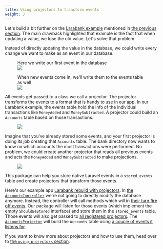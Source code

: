 ```yaml
---
title: Using projectors to transform events
weight: 3
---
```


Let's build a bit further on the [Larabank example](https://github.com/spatie/larabank-traditional) mentioned in [the previous section](/laravel-event-sourcing/v4/getting-familiar-with-event-sourcing/the-traditional-application). The main drawback highlighted that example is the fact that when updating a value, we lose the old value. Let's solve that problem.

Instead of directly updating the value in the database, we could write every change we want to make as an event in our database.

<figure class="scheme">
    <figcaption class="scheme_caption">
        Here we write our first event in the database
    </figcaption>
    <img class="scheme_figure" src="../../images/transform-01.svg">
</figure>

<figure class="scheme">
    <figcaption class="scheme_caption">
        When new events come in, we'll write them to the events table as well
    </figcaption>
    <img class="scheme_figure" src="../../images/transform-02.svg">
</figure>

All events get passed to a class we call a projector. The projector transforms the events to a format that is handy to use in our app. In our Larabank example, the events table hold the info of the individual transactions like `MoneyAdded` and `MoneySubtracted`. A projector could build an `Accounts` table based on those transactions.

<figure class="scheme">
    <img class="scheme_figure" src="../../images/transform-03.svg">
</figure>

Imagine that you've already stored some events, and your first projector is doing its job creating that `Accounts` table. The bank directory now wants to know on which accounts the most transactions were performed. No problem, we could create another projector that reads all previous events and acts the `MoneyAdded` and `MoneySubtracted` to make projections.

<figure class="scheme">
    <img class="scheme_figure" src="../../images/transform-04.svg">
</figure>

This package can help you store native Laravel events in a `stored_events` table and create projectors that transform those events.

Here's our example app [Larabank rebuild with projectors](https://github.com/spatie/larabank-event-sourcing). In [the `AccountsController`](https://github.com/spatie/larabank-event-sourcing/blob/d02fd1de7f31f4b915c05df79d9ba61440f9e6b5/app/Http/Controllers/AccountsController.php#L20-L36) we're not going to directly modify the database anymore. Instead, the controller will call methods which will in [their turn fire off events](https://github.com/spatie/larabank-event-sourcing/blob/master/app/Account.php#L15-L42). Our package will listen for those events (which implement the empty `ShouldBeStored` interface) and store them in the `stored_events` table. Those events will also get passed to [all registered projectors](https://github.com/spatie/larabank-event-sourcing/blob/d02fd1de7f31f4b915c05df79d9ba61440f9e6b5/config/event-sourcing.php#L14). The [`AccountsProjector`](https://github.com/spatie/larabank-event-sourcing/blob/d02fd1de7f31f4b915c05df79d9ba61440f9e6b5/app/Projectors/AccountsProjector.php) will build the `Accounts` table using [a couple of events it listens for](https://github.com/spatie/larabank-event-sourcing/blob/d02fd1de7f31f4b915c05df79d9ba61440f9e6b5/app/Projectors/AccountsProjector.php#L17-L22).

If you want to know more about projectors and how to use them, head over to [the `using-projectors` section](/laravel-event-sourcing/v4/using-projectors/writing-your-first-projector).

